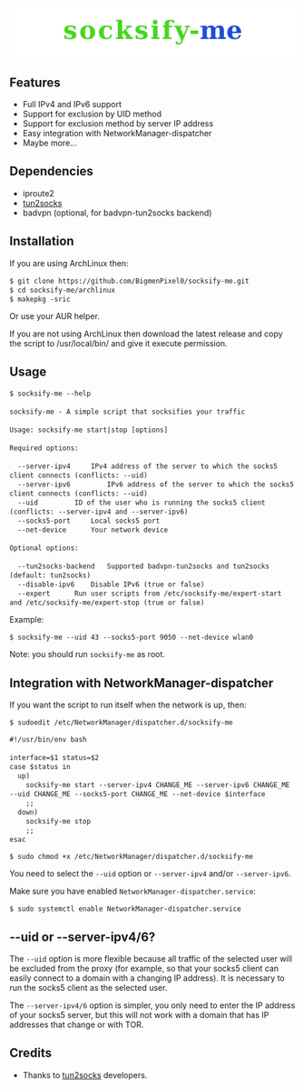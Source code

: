 ![socksify-me](extra/logo.png)

## Features
* Full IPv4 and IPv6 support
* Support for exclusion by UID method
* Support for exclusion method by server IP address
* Easy integration with NetworkManager-dispatcher
* Maybe more...

## Dependencies
* iproute2
* [tun2socks](https://github.com/xjasonlyu/tun2socks)
* badvpn (optional, for badvpn-tun2socks backend)

## Installation
If you are using ArchLinux then:

``` 
$ git clone https://github.com/BigmenPixel0/socksify-me.git
$ cd socksify-me/archlinux
$ makepkg -sric
``` 
Or use your AUR helper.

If you are not using ArchLinux then download the latest release and copy the script to /usr/local/bin/ and give it execute permission.

## Usage
```
$ socksify-me --help

socksify-me - A simple script that socksifies your traffic

Usage: socksify-me start|stop [options]

Required options:

  --server-ipv4		IPv4 address of the server to which the socks5 client connects (conflicts: --uid)
  --server-ipv6         IPv6 address of the server to which the socks5 client connects (conflicts: --uid)
  --uid			ID of the user who is running the socks5 client (conflicts: --server-ipv4 and --server-ipv6)
  --socks5-port		Local socks5 port
  --net-device		Your network device

Optional options:

  --tun2socks-backend	Supported badvpn-tun2socks and tun2socks (default: tun2socks)
  --disable-ipv6	Disable IPv6 (true or false)
  --expert		Run user scripts from /etc/socksify-me/expert-start and /etc/socksify-me/expert-stop (true or false)
```
Example:
```
$ socksify-me --uid 43 --socks5-port 9050 --net-device wlan0
```
Note: you should run `socksify-me` as root.

## Integration with NetworkManager-dispatcher
If you want the script to run itself when the network is up, then:
```
$ sudoedit /etc/NetworkManager/dispatcher.d/socksify-me
```
```
#!/usr/bin/env bash

interface=$1 status=$2
case $status in
  up)
    socksify-me start --server-ipv4 CHANGE_ME --server-ipv6 CHANGE_ME --uid CHANGE_ME --socks5-port CHANGE_ME --net-device $interface
    ;;
  down)
    socksify-me stop
    ;;
esac
```
```
$ sudo chmod +x /etc/NetworkManager/dispatcher.d/socksify-me
```
You need to select the `--uid` option or `--server-ipv4` and/or `--server-ipv6`.

Make sure you have enabled `NetworkManager-dispatcher.service`:
```
$ sudo systemctl enable NetworkManager-dispatcher.service
```
## --uid or --server-ipv4/6?
The `--uid` option is more flexible because all traffic of the selected user will be excluded from the proxy (for example, so that your socks5 client can easily connect to a domain with a changing IP address). It is necessary to run the socks5 client as the selected user.

The `--server-ipv4/6` option is simpler, you only need to enter the IP address of your socks5 server, but this will not work with a domain that has IP addresses that change or with TOR.

## Credits
* Thanks to [tun2socks](https://github.com/xjasonlyu/tun2socks) developers.
